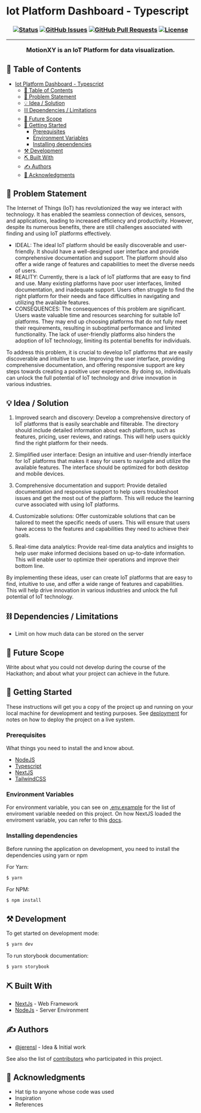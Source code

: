 # Iot Platform Dashboard - Typescript

<h3 align="center"MotionXY - IoT Platform</h3>

<div align="center">

[![Status](https://img.shields.io/badge/status-active-success.svg)]()
[![GitHub Issues](https://img.shields.io/github/issues/jerensl/motionxy_dashboard_typescript.svg)](https://github.com/jerensl/motionxy_dashboard_typescript/issues)
[![GitHub Pull Requests](https://img.shields.io/github/issues-pr/jerensl/motionxy_dashboard_typescript.svg)](https://github.com/jerensl/motionxy_dashboard_typescript/pulls)
[![License](https://img.shields.io/badge/license-MIT-blue.svg)](LICENSE.md)

</div>

---

<p align="center"> MotionXY is an IoT Platform for data visualization.
    <br> 
</p>

## 📝 Table of Contents

-   [Iot Platform Dashboard - Typescript](#iot-platform-dashboard---typescript)
    -   [📝 Table of Contents](#-table-of-contents)
    -   [🧐 Problem Statement ](#-problem-statement-)
    -   [💡 Idea / Solution ](#-idea--solution-)
    -   [⛓️ Dependencies / Limitations ](#️-dependencies--limitations-)
    -   [🚀 Future Scope ](#-future-scope-)
    -   [🏁 Getting Started ](#-getting-started-)
        -   [Prerequisites](#prerequisites)
        -   [Environment Variables](#environment_variables)
        -   [Installing dependencies](#installing_dependencies)
    -   [⚒️ Development ](#️-development-)
    -   [⛏️ Built With ](#️-built-with-)
    -   [✍️ Authors ](#️-authors-)
    -   [🎉 Acknowledgments ](#-acknowledgments-)

## 🧐 Problem Statement <a name = "problem_statement"></a>

The Internet of Things (IoT) has revolutionized the way we interact with technology. It has enabled the seamless connection of devices, sensors, and applications, leading to increased efficiency and productivity. However, despite its numerous benefits, there are still challenges associated with finding and using IoT platforms effectively.

-   IDEAL: The ideal IoT platform should be easily discoverable and user-friendly. It should have a well-designed user interface and provide comprehensive documentation and support. The platform should also offer a wide range of features and capabilities to meet the diverse needs of users.
-   REALITY: Currently, there is a lack of IoT platforms that are easy to find and use. Many existing platforms have poor user interfaces, limited documentation, and inadequate support. Users often struggle to find the right platform for their needs and face difficulties in navigating and utilizing the available features.
-   CONSEQUENCES: The consequences of this problem are significant. Users waste valuable time and resources searching for suitable IoT platforms. They may end up choosing platforms that do not fully meet their requirements, resulting in suboptimal performance and limited functionality. The lack of user-friendly platforms also hinders the adoption of IoT technology, limiting its potential benefits for individuals.

To address this problem, it is crucial to develop IoT platforms that are easily discoverable and intuitive to use. Improving the user interface, providing comprehensive documentation, and offering responsive support are key steps towards creating a positive user experience. By doing so, individuals can unlock the full potential of IoT technology and drive innovation in various industries.

## 💡 Idea / Solution <a name = "idea"></a>

1. Improved search and discovery: Develop a comprehensive directory of IoT platforms that is easily searchable and filterable. The directory should include detailed information about each platform, such as features, pricing, user reviews, and ratings. This will help users quickly find the right platform for their needs.

2. Simplified user interface: Design an intuitive and user-friendly interface for IoT platforms that makes it easy for users to navigate and utilize the available features. The interface should be optimized for both desktop and mobile devices.

3. Comprehensive documentation and support: Provide detailed documentation and responsive support to help users troubleshoot issues and get the most out of the platform. This will reduce the learning curve associated with using IoT platforms.

4. Customizable solutions: Offer customizable solutions that can be tailored to meet the specific needs of users. This will ensure that users have access to the features and capabilities they need to achieve their goals.

5. Real-time data analytics: Provide real-time data analytics and insights to help user make informed decisions based on up-to-date information. This will enable user to optimize their operations and improve their bottom line.

By implementing these ideas, user can create IoT platforms that are easy to find, intuitive to use, and offer a wide range of features and capabilities. This will help drive innovation in various industries and unlock the full potential of IoT technology.

## ⛓️ Dependencies / Limitations <a name = "limitations"></a>

-   Limit on how much data can be stored on the server

## 🚀 Future Scope <a name = "future_scope"></a>

Write about what you could not develop during the course of the Hackathon; and about what your project can achieve
in the future.

## 🏁 Getting Started <a name = "getting_started"></a>

These instructions will get you a copy of the project up and running on your local machine for development
and testing purposes. See [deployment](#deployment) for notes on how to deploy the project on a live system.

### Prerequisites <a name = "prerequisites"></a>

What things you need to install the and know about.

-   [NodeJS](https://nodejs.org/en)
-   [Typescript](https://www.typescriptlang.org/)
-   [NextJS](https://nextjs.org/)
-   [TailwindCSS](https://tailwindcss.com/)

### Environment Variables <a name = "environment_variables"></a>

For environment variable, you can see on [.env.example](https://github.com/jerensl/motionxy_dashboard_typescript/contributors/.env.example) for the list of enviroment variable needed on this project. On how NextJS loaded the enviroment variable, you can refer to this [docs](https://github.com/jerensl/motionxy_dashboard_typescript/contributors).

### Installing dependencies <a name = "installing_dependencies"></a>

Before running the application on development, you need to install the dependencies using yarn or npm

For Yarn:

```bash
$ yarn
```

For NPM:

```bash
$ npm install
```

## ⚒️ Development <a name="development"></a>

To get started on development mode:

```bash
$ yarn dev
```

To run storybook documentation:

```bash
$ yarn storybook
```

## ⛏️ Built With <a name = "tech_stack"></a>

-   [NextJs](https://nextjs.org/) - Web Framework
-   [NodeJs](https://nodejs.org/en/) - Server Environment

## ✍️ Authors <a name = "authors"></a>

-   [@jerensl](https://github.com/jerensl) - Idea & Initial work

See also the list of [contributors](https://github.com/jerensl/motionxy_dashboard_typescript/contributors)
who participated in this project.

## 🎉 Acknowledgments <a name = "acknowledgments"></a>

-   Hat tip to anyone whose code was used
-   Inspiration
-   References
